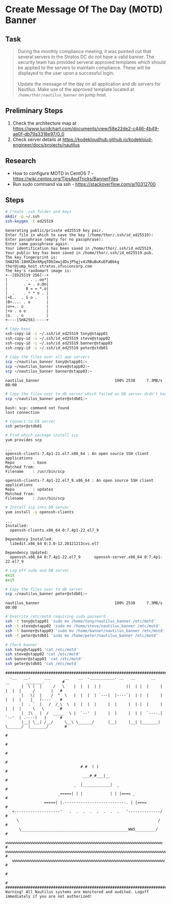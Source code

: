 # Create Message Of The Day (MOTD) Banner

## Task

> During the monthly compliance meeting, it was pointed out that several servers in the Stratos DC do not have a valid banner. The security team has provided serveral approved templates which should be applied to the servers to maintain compliance. These will be displayed to the user upon a successful login.<br><br>Update the message of the day on all application and db servers for Nautilus. Make use of the approved template located at `/home/thor/nautilus_banner` on jump host.

## Preliminary Steps

1. Check the architecture map at https://www.lucidchart.com/documents/view/58e22de2-c446-4b49-ae0f-db79a3318e97/0_0
2. Check server details at https://kodekloudhub.github.io/kodekloud-engineer/docs/projects/nautilus

## Research

* How to configure MOTD in CentOS 7 - https://wiki.centos.org/TipsAndTricks/BannerFiles
* Run sudo command via ssh - https://stackoverflow.com/a/10312700

## Steps

```bash
# Create .ssh folder and keys
mkdir -p ~/.ssh
ssh-keygen -t ed25519
```

```
Generating public/private ed25519 key pair.
Enter file in which to save the key (/home/thor/.ssh/id_ed25519):
Enter passphrase (empty for no passphrase):
Enter same passphrase again:
Your identification has been saved in /home/thor/.ssh/id_ed25519.
Your public key has been saved in /home/thor/.ssh/id_ed25519.pub.
The key fingerprint is:
SHA256:18HXZAnXRpqTDbImwjdDsjP5gjv4iRBuBuKuEPaBbkg thor@jump_host.stratos.xfusioncorp.com
The key's randomart image is:
+--[ED25519 256]--+
|        . . ..oo*|
|       . = . o.@o|
|        B = = *.o|
|  .    . * * o . |
|+E..  . S o .    |
|B+.... . o       |
|o+=.. o          |
|+o . o o         |
|o.  . o          |
+----[SHA256]-----+
```

```bash
# Copy keys
ssh-copy-id -i ~/.ssh/id_ed25519 tony@stapp01
ssh-copy-id -i ~/.ssh/id_ed25519 steve@stapp02
ssh-copy-id -i ~/.ssh/id_ed25519 banner@stapp03
ssh-copy-id -i ~/.ssh/id_ed25519 peter@stdb01

# Copy the files over all app servers
scp ~/nautilus_banner tony@stapp01:~
scp ~/nautilus_banner steve@stapp02:~
scp ~/nautilus_banner banner@stapp03:~
```

```
nautilus_banner                                 100% 2530     7.3MB/s   00:00
```

```bash
# Copy the files over to db server which failed as DB server didn't have scp
scp ~/nautilus_banner peter@stdb01:~
```

```
bash: scp: command not found
lost connection
```

```bash
# Connect to DB server
ssh peter@stdb01

# Find which package install scp
yum provides scp
```

```
...
openssh-clients-7.4p1-21.el7.x86_64 : An open source SSH client applications
Repo        : base
Matched from:
Filename    : /usr/bin/scp

openssh-clients-7.4p1-22.el7_9.x86_64 : An open source SSH client applications
Repo        : updates
Matched from:
Filename    : /usr/bin/scp
```

```bash
# Install scp into DB server
yum install -y openssh-clients
```

```
...
Installed:
  openssh-clients.x86_64 0:7.4p1-22.el7_9

Dependency Installed:
  libedit.x86_64 0:3.0-12.20121213cvs.el7

Dependency Updated:
  openssh.x86_64 0:7.4p1-22.el7_9      openssh-server.x86_64 0:7.4p1-22.el7_9
```

```bash
# Log off sudo and DB server
exit
exit

# Copy the files over to db server
scp ~/nautilus_banner peter@stdb01:~
```

```
nautilus_banner                                 100% 2530     7.3MB/s   00:00
```

```bash
# Overrite /etc/motd requiring sudo password
ssh -t tony@stapp01 'sudo mv /home/tony/nautilus_banner /etc/motd'
ssh -t steve@stapp02 'sudo mv /home/steve/nautilus_banner /etc/motd'
ssh -t banner@stapp03 'sudo mv /home/banner/nautilus_banner /etc/motd'
ssh -t peter@stdb01 'sudo mv /home/peter/nautilus_banner /etc/motd'

# Check banner
ssh tony@stapp01 'cat /etc/motd'
ssh steve@stapp02 'cat /etc/motd'
ssh banner@stapp03 'cat /etc/motd'
ssh peter@stdb01 'cat /etc/motd'
```

```
################################################################################################
  .__   __.      ___      __    __  .___________. __   __       __    __       _______.        #
       |  \ |  |     /   \    |  |  |  | |           ||  | |  |     |  |  |  |     /       |   #
       |   \|  |    /  ^  \   |  |  |  | `---|  |----`|  | |  |     |  |  |  |    |   (----`   #
       |  . `  |   /  /_\  \  |  |  |  |     |  |     |  | |  |     |  |  |  |     \   \       #
       |  |\   |  /  _____  \ |  `--'  |     |  |     |  | |  `----.|  `--'  | .----)   |      #
       |__| \__| /__/     \__\ \______/      |__|     |__| |_______| \______/  |_______/       #
                                                                                               #
                                                                                               #
                                                                                               #
                                                                                               #
                                 # #  ( )                                                      #
                                  ___#_#___|__                                                 #
                              _  |____________|  _                                             #
                       _=====| | |            | | |==== _                                      #
                 =====| |.---------------------------. | |====                                 #
   <--------------------'   .  .  .  .  .  .  .  .   '--------------/                          #
     \                                                             /                           #
      \_______________________________________________WWS_________/                            #
  wwwwwwwwwwwwwwwwwwwwwwwwwwwwwwwwwwwwwwwwwwwwwwwwwwwwwwwwwwwwwwwwwwwww                        #
wwwwwwwwwwwwwwwwwwwwwwwwwwwwwwwwwwwwwwwwwwwwwwwwwwwwwwwwwwwwwwwwwwwwwwww                       #
   wwwwwwwwwwwwwwwwwwwwwwwwwwwwwwwwwwwwwwwwwwwwwwwwwwwwwwwwwwwwwwwwwww                         #
                                                                                               #
                                                                                               #
################################################################################################
Warning! All Nautilus systems are monitored and audited. Logoff immediately if you are not authorized!
```

